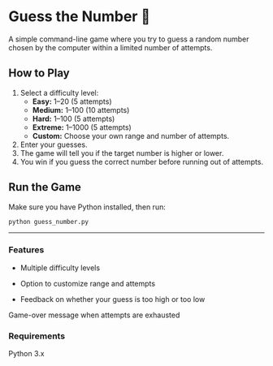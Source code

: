 # Guess the Number 🎯

A simple command-line game where you try to guess a random number chosen by the computer within a limited number of attempts.

## How to Play
1. Select a difficulty level:
   - **Easy:** 1–20 (5 attempts)
   - **Medium:** 1–100 (10 attempts)
   - **Hard:** 1–100 (5 attempts)
   - **Extreme:** 1–1000 (5 attempts)
   - **Custom:** Choose your own range and number of attempts.
2. Enter your guesses.  
3. The game will tell you if the target number is higher or lower.  
4. You win if you guess the correct number before running out of attempts.

## Run the Game
Make sure you have Python installed, then run:
```bash
python guess_number.py
```
---
### Features
- Multiple difficulty levels

- Option to customize range and attempts

- Feedback on whether your guess is too high or too low

Game-over message when attempts are exhausted


### Requirements
Python 3.x